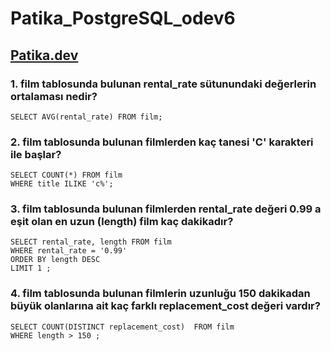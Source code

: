 # Patika_PostgreSQL_odev6

## [Patika.dev](www.patika.dev)

### 1. film tablosunda bulunan rental_rate sütunundaki değerlerin ortalaması nedir?
`SELECT AVG(rental_rate) FROM film;`

### 2. film tablosunda bulunan filmlerden kaç tanesi 'C' karakteri ile başlar?
`SELECT COUNT(*) FROM film` <br>
`WHERE title ILIKE 'c%';`

### 3. film tablosunda bulunan filmlerden rental_rate değeri 0.99 a eşit olan en uzun (length) film kaç dakikadır?
`SELECT rental_rate, length FROM film` <br>
`WHERE rental_rate = '0.99'` <br>
`ORDER BY length DESC` <br>
`LIMIT 1 ;`

### 4. film tablosunda bulunan filmlerin uzunluğu 150 dakikadan büyük olanlarına ait kaç farklı replacement_cost değeri vardır?
`SELECT COUNT(DISTINCT replacement_cost)  FROM film`<br>
`WHERE length > 150 ;`
